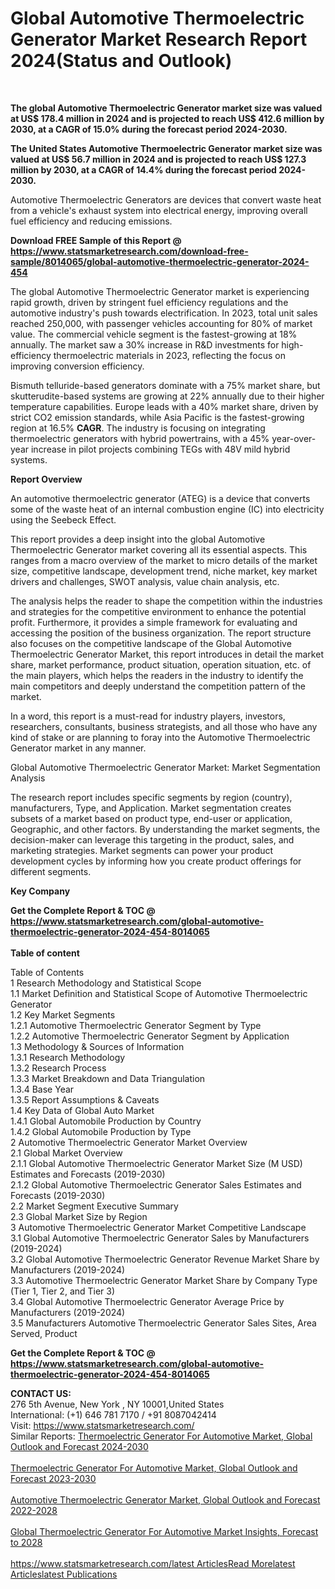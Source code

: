 <h1>Global Automotive Thermoelectric Generator Market Research Report 2024(Status and Outlook)</h1><br/><p><strong>The global Automotive Thermoelectric Generator market size was valued at US$ 178.4 million in 2024 and is projected to reach US$ 412.6 million by 2030, at a <strong>CAGR</strong> of 15.0% during the forecast period 2024-2030.</strong></p><p><strong>The United States Automotive Thermoelectric Generator market size was valued at US$ 56.7 million in 2024 and is projected to reach US$ 127.3 million by 2030, at a <strong>CAGR</strong> of 14.4% during the forecast period 2024-2030.</strong></p><p>Automotive Thermoelectric Generators are devices that convert waste heat from a vehicle's exhaust system into electrical energy, improving overall fuel efficiency and reducing emissions.</p><p><strong>Download FREE Sample of this Report @ <a href="https://www.statsmarketresearch.com/download-free-sample/8014065/global-automotive-thermoelectric-generator-2024-454">https://www.statsmarketresearch.com/download-free-sample/8014065/global-automotive-thermoelectric-generator-2024-454</a></strong></p><p>The global Automotive Thermoelectric Generator market is experiencing rapid growth, driven by stringent fuel efficiency regulations and the automotive industry's push towards electrification. In 2023, total unit sales reached 250,000, with passenger vehicles accounting for 80% of market value. The commercial vehicle segment is the fastest-growing at 18% annually. The market saw a 30% increase in R&D investments for high-efficiency thermoelectric materials in 2023, reflecting the focus on improving conversion efficiency.</p><p>Bismuth telluride-based generators dominate with a 75% market share, but skutterudite-based systems are growing at 22% annually due to their higher temperature capabilities. Europe leads with a 40% market share, driven by strict CO2 emission standards, while Asia Pacific is the fastest-growing region at 16.5% <strong>CAGR</strong>. The industry is focusing on integrating thermoelectric generators with hybrid powertrains, with a 45% year-over-year increase in pilot projects combining TEGs with 48V mild hybrid systems.</p><p><strong style="text-align:center">Report Overview</strong></p><p>An automotive thermoelectric generator (ATEG) is a device that converts some of the waste heat of an internal combustion engine (IC) into electricity using the Seebeck Effect.</p><p>This report provides a deep insight into the global Automotive Thermoelectric Generator market covering all its essential aspects. This ranges from a macro overview of the market to micro details of the market size, competitive landscape, development trend, niche market, key market drivers and challenges, SWOT analysis, value chain analysis, etc.</p><p>The analysis helps the reader to shape the competition within the industries and strategies for the competitive environment to enhance the potential profit. Furthermore, it provides a simple framework for evaluating and accessing the position of the business organization. The report structure also focuses on the competitive landscape of the Global Automotive Thermoelectric Generator Market, this report introduces in detail the market share, market performance, product situation, operation situation, etc. of the main players, which helps the readers in the industry to identify the main competitors and deeply understand the competition pattern of the market.</p><p>In a word, this report is a must-read for industry players, investors, researchers, consultants, business strategists, and all those who have any kind of stake or are planning to foray into the Automotive Thermoelectric Generator market in any manner.</p><p>Global Automotive Thermoelectric Generator Market: Market Segmentation Analysis</p><p>The research report includes specific segments by region (country), manufacturers, Type, and Application. Market segmentation creates subsets of a market based on product type, end-user or application, Geographic, and other factors. By understanding the market segments, the decision-maker can leverage this targeting in the product, sales, and marketing strategies. Market segments can power your product development cycles by informing how you create product offerings for different segments.</p><p><strong>Key Company</strong></p><div><b>Get the Complete Report & TOC @ <a href="https://www.statsmarketresearch.com/global-automotive-thermoelectric-generator-2024-454-8014065">https://www.statsmarketresearch.com/global-automotive-thermoelectric-generator-2024-454-8014065</a></b></div><br><b>Table of content</b><p>Table of Contents<br /> 1 Research Methodology and Statistical Scope<br /> 1.1 Market Definition and Statistical Scope of Automotive Thermoelectric Generator<br /> 1.2 Key Market Segments<br /> 1.2.1 Automotive Thermoelectric Generator Segment by Type<br /> 1.2.2 Automotive Thermoelectric Generator Segment by Application<br /> 1.3 Methodology & Sources of Information<br /> 1.3.1 Research Methodology<br /> 1.3.2 Research Process<br /> 1.3.3 Market Breakdown and Data Triangulation<br /> 1.3.4 Base Year<br /> 1.3.5 Report Assumptions & Caveats<br /> 1.4 Key Data of Global Auto Market<br /> 1.4.1 Global Automobile Production by Country<br /> 1.4.2 Global Automobile Production by Type<br /> 2 Automotive Thermoelectric Generator Market Overview<br /> 2.1 Global Market Overview<br /> 2.1.1 Global Automotive Thermoelectric Generator Market Size (M USD) Estimates and Forecasts (2019-2030)<br /> 2.1.2 Global Automotive Thermoelectric Generator Sales Estimates and Forecasts (2019-2030)<br /> 2.2 Market Segment Executive Summary<br /> 2.3 Global Market Size by Region<br /> 3 Automotive Thermoelectric Generator Market Competitive Landscape<br /> 3.1 Global Automotive Thermoelectric Generator Sales by Manufacturers (2019-2024)<br /> 3.2 Global Automotive Thermoelectric Generator Revenue Market Share by Manufacturers (2019-2024)<br /> 3.3 Automotive Thermoelectric Generator Market Share by Company Type (Tier 1, Tier 2, and Tier 3)<br /> 3.4 Global Automotive Thermoelectric Generator Average Price by Manufacturers (2019-2024)<br /> 3.5 Manufacturers Automotive Thermoelectric Generator Sales Sites, Area Served, Product <br><div><b>Get the Complete Report & TOC @ <a href="https://www.statsmarketresearch.com/global-automotive-thermoelectric-generator-2024-454-8014065">https://www.statsmarketresearch.com/global-automotive-thermoelectric-generator-2024-454-8014065</a></b></div></p> <b>CONTACT US:</b><br>276 5th Avenue, New York , NY 10001,United States<br>International: (+1) 646 781 7170 / +91 8087042414<br>Visit: <a href="https://www.statsmarketresearch.com/">https://www.statsmarketresearch.com/</a><br>Similar Reports: <a href="https://www.statsmarketresearch.com/global-automotive-thermoelectric-generator-2024-454-8014065">Thermoelectric Generator For Automotive Market, Global Outlook and Forecast 2024-2030</a><br/><br/><a href="https://www.statsmarketresearch.com/global-automotive-thermoelectric-generator-2024-454-8014065">Thermoelectric Generator For Automotive Market, Global Outlook and Forecast 2023-2030</a><br/><br/><a href="https://www.statsmarketresearch.com/global-automotive-thermoelectric-generator-2024-454-8014065">Automotive Thermoelectric Generator Market, Global Outlook and Forecast 2022-2028</a><br/><br/><a href="https://www.statsmarketresearch.com/global-automotive-thermoelectric-generator-2024-454-8014065">Global Thermoelectric Generator For Automotive Market Insights, Forecast to 2028</a><br/><br/><a href="https://gyeongbokgung.com">https://www.statsmarketresearch.com/</a><a href="https://hallyeomaritime.com">latest Articles</a><a href="https://jingwansa.com">Read More</a><a href=https://nguoiviet.jp/">latest Articles</a><a href="https://www.intelmarketresearch.com/">latest Publications</a>